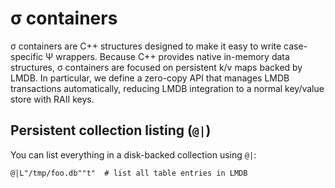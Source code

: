 # σ containers
σ containers are C++ structures designed to make it easy to write case-specific Ψ wrappers. Because C++ provides native in-memory data structures, σ containers are focused on persistent k/v maps backed by LMDB. In particular, we define a zero-copy API that manages LMDB transactions automatically, reducing LMDB integration to a normal key/value store with RAII keys.


## Persistent collection listing (`@|`)
You can list everything in a disk-backed collection using `@|`:

```
@|L"/tmp/foo.db""t"  # list all table entries in LMDB
```
